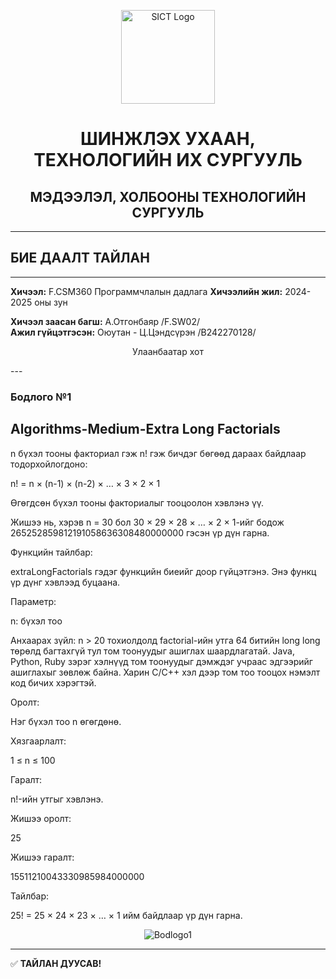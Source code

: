 <p align="center">
<img src="https://www.must.edu.mn/media/uploads/2022/08/10/image-20220810124218-2.png" alt="SICT Logo" width="150"/>
</p>
 
<h1 align="center">ШИНЖЛЭХ УХААН, ТЕХНОЛОГИЙН ИХ СУРГУУЛЬ</h1>
<h2 align="center">МЭДЭЭЛЭЛ, ХОЛБООНЫ ТЕХНОЛОГИЙН СУРГУУЛЬ</h2>
 
---
 
## БИЕ ДААЛТ ТАЙЛАН
 
---
 
**Хичээл:** F.CSM360 Программчлалын дадлага
**Хичээлийн жил:** 2024-2025 оны зун  
 
**Хичээл заасан багш:** А.Отгонбаяр /F.SW02/  
**Ажил гүйцэтгэсэн:** Оюутан - Ц.Цэндсүрэн /B242270128/  
 
<p align="center">
Улаанбаатар хот  
</p>
---
 
### Бодлого №1
 
## Algorithms-Medium-Extra Long Factorials
 
n бүхэл тооны факториал гэж n! гэж бичдэг бөгөөд дараах байдлаар тодорхойлогдоно:
 
n! = n × (n-1) × (n-2) × … × 3 × 2 × 1
 
Өгөгдсөн бүхэл тооны факториалыг тооцоолон хэвлэнэ үү.
 
Жишээ нь, хэрэв n = 30 бол 30 × 29 × 28 × … × 2 × 1-ийг бодож 265252859812191058636308480000000 гэсэн үр дүн гарна.
 
Функцийн тайлбар:
 
extraLongFactorials гэдэг функцийн биеийг доор гүйцэтгэнэ. Энэ функц үр дүнг хэвлээд буцаана.
 
Параметр:
 
n: бүхэл тоо
 
Анхаарах зүйл: n > 20 тохиолдолд factorial-ийн утга 64 битийн long long төрөлд багтахгүй тул том тоонуудыг ашиглах шаардлагатай. Java, Python, Ruby зэрэг хэлнүүд том тоонуудыг дэмждэг учраас эдгээрийг ашиглахыг зөвлөж байна. Харин C/C++ хэл дээр том тоо тооцох нэмэлт код бичих хэрэгтэй.
 
Оролт:
 
Нэг бүхэл тоо n өгөгдөнө.
 
Хязгаарлалт:
 
1 ≤ n ≤ 100
 
Гаралт:
 
n!-ийн утгыг хэвлэнэ.
 
Жишээ оролт:
 
25
 
Жишээ гаралт:
 
15511210043330985984000000
 
Тайлбар:
 
25! = 25 × 24 × 23 × … × 1 ийм байдлаар үр дүн гарна.
 
<p align="center">
<img src="image/bodlogo1.png" alt="Bodlogo1" width="full"/>
</p>
 
---
 
✅ **ТАЙЛАН ДУУСАВ!**
